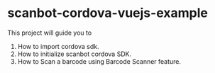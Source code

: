# scanbot-cordova-vuejs-example

This project will guide you to
 1. How to import cordova sdk.
 2. How to initialize scanbot cordova SDK.
 3. How to Scan a barcode using Barcode Scanner feature.
